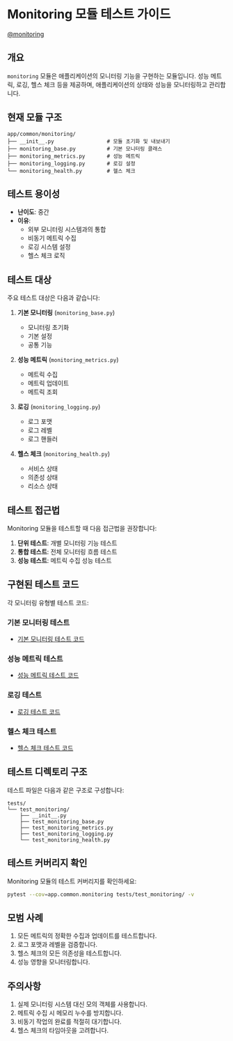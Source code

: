# Monitoring 모듈 테스트 가이드

[@monitoring](/fastapi_template/app/common/monitoring)

## 개요

`monitoring` 모듈은 애플리케이션의 모니터링 기능을 구현하는 모듈입니다. 성능 메트릭, 로깅, 헬스 체크 등을 제공하며, 애플리케이션의 상태와 성능을 모니터링하고 관리합니다.

## 현재 모듈 구조

```
app/common/monitoring/
├── __init__.py                 # 모듈 초기화 및 내보내기
├── monitoring_base.py          # 기본 모니터링 클래스
├── monitoring_metrics.py       # 성능 메트릭
├── monitoring_logging.py       # 로깅 설정
└── monitoring_health.py        # 헬스 체크
```

## 테스트 용이성

- **난이도**: 중간
- **이유**:
  - 외부 모니터링 시스템과의 통합
  - 비동기 메트릭 수집
  - 로깅 시스템 설정
  - 헬스 체크 로직

## 테스트 대상

주요 테스트 대상은 다음과 같습니다:

1. **기본 모니터링** (`monitoring_base.py`)
   - 모니터링 초기화
   - 기본 설정
   - 공통 기능

2. **성능 메트릭** (`monitoring_metrics.py`)
   - 메트릭 수집
   - 메트릭 업데이트
   - 메트릭 조회

3. **로깅** (`monitoring_logging.py`)
   - 로그 포맷
   - 로그 레벨
   - 로그 핸들러

4. **헬스 체크** (`monitoring_health.py`)
   - 서비스 상태
   - 의존성 상태
   - 리소스 상태

## 테스트 접근법

Monitoring 모듈을 테스트할 때 다음 접근법을 권장합니다:

1. **단위 테스트**: 개별 모니터링 기능 테스트
2. **통합 테스트**: 전체 모니터링 흐름 테스트
3. **성능 테스트**: 메트릭 수집 성능 테스트

## 구현된 테스트 코드

각 모니터링 유형별 테스트 코드:

### 기본 모니터링 테스트

- [기본 모니터링 테스트 코드](/fastapi_template/tests/test_monitoring/test_monitoring_base.py)

### 성능 메트릭 테스트

- [성능 메트릭 테스트 코드](/fastapi_template/tests/test_monitoring/test_monitoring_metrics.py)

### 로깅 테스트

- [로깅 테스트 코드](/fastapi_template/tests/test_monitoring/test_monitoring_logging.py)

### 헬스 체크 테스트

- [헬스 체크 테스트 코드](/fastapi_template/tests/test_monitoring/test_monitoring_health.py)

## 테스트 디렉토리 구조

테스트 파일은 다음과 같은 구조로 구성합니다:

```
tests/
└── test_monitoring/
    ├── __init__.py
    ├── test_monitoring_base.py
    ├── test_monitoring_metrics.py
    ├── test_monitoring_logging.py
    └── test_monitoring_health.py
```

## 테스트 커버리지 확인

Monitoring 모듈의 테스트 커버리지를 확인하세요:

```bash
pytest --cov=app.common.monitoring tests/test_monitoring/ -v
```

## 모범 사례

1. 모든 메트릭의 정확한 수집과 업데이트를 테스트합니다.
2. 로그 포맷과 레벨을 검증합니다.
3. 헬스 체크의 모든 의존성을 테스트합니다.
4. 성능 영향을 모니터링합니다.

## 주의사항

1. 실제 모니터링 시스템 대신 모의 객체를 사용합니다.
2. 메트릭 수집 시 메모리 누수를 방지합니다.
3. 비동기 작업의 완료를 적절히 대기합니다.
4. 헬스 체크의 타임아웃을 고려합니다.
